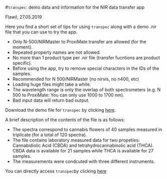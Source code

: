 #`transpec`: demo data and information for the NIR data transfer app

Flawil, 27.05.2019

Here you find a short set of tips for using `transpec` along with a demo .nir file that you can use to try the app. 

- Only N-500/NIRMaster to ProxiMate transfer are allowed (for the moment).
- Repeated property names are not allowed.
- No more than 1 product type per .nir file (transfer fucntions are product specific).
- Before using the app, try to remove special characters in the IDs of the samples.
- Recommended for N 500/NIRMaster (no nirvis, no n400, etc)
- Loading huge files might take a while.
- The wavelength range is only the overlap of both spectrometers (e.g. N 500 to ProxiMate: You can only use 1000 to 1700 nm).
- Bad input data will return bad output. 

Download the demo file for `transpec` by clicking [here](https://github.com/l-ramirez-lopez/transpec_info/raw/master/DEMO_file_cannabis.nir). 

A brief description of the contents of the file is as follows: 

- The spectra correspond to cannabis flowers of 40 samples measured in triplicate (for a total of 120 spectra).  
- The file contains laboratory measured data for two propeties: Cannabidiolic Acid (CBDA) and tetrahydrocannabinolic acid (THCA). CBDA data is available for 21 samples while THCA is available for 27 samples. 
- The measurements were condcuted with three different instruments.

You can directly access `transpec`by clicking [here](https://transpec-buchi.cynkra.com/)


